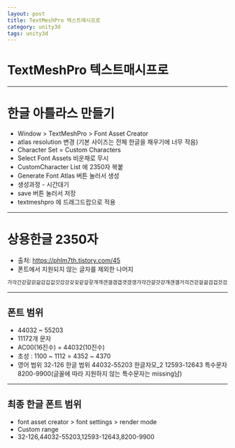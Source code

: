 ```yaml
---
layout: post
title: TextMeshPro 텍스트매시프로
category: unity3d
tags: unity3d
---
```


# TextMeshPro 텍스트매시프로

---

# 한글 아틀라스 만들기
* Window > TextMeshPro > Font Asset Creator
* atlas resolution 변경 (기본 사이즈는 전체 한글을 채우기에 너무 작음)
* Character Set = Custom Characters
* Select Font Assets 비운채로 무시
* CustomCharacter List 에 2350자 복붙
* Generate Font Atlas 버튼 눌러서 생성
* 생성과정 - 시간대기
* save 버튼 눌러서 저장
* textmeshpro 에 드래그드랍으로 적용

---

# 상용한글 2350자
* 출처: https://phlm7th.tistory.com/45
* 폰트에서 지원되지 않는 글자를 제외한 나머지
```markdown
가각간갇갈갉갊감갑값갓갔강갖갗같갚갛개객갠갤갬갭갯갰갱갸갹갼걀걋걍걔걘걜거걱건걷걸걺검겁것겄겅겆겉겊겋게겐겔겜겝겟겠겡겨격겪견겯결겸겹겻겼경곁계곈곌곕곗고곡곤곧골곪곬곯곰곱곳공곶과곽관괄괆괌괍괏광괘괜괠괩괬괭괴괵괸괼굄굅굇굉교굔굘굡굣구국군굳굴굵굶굻굼굽굿궁궂궈궉권궐궜궝궤궷귀귁귄귈귐귑귓규균귤그극근귿글긁금급긋긍긔기긱긴긷길긺김깁깃깅깆깊까깍깎깐깔깖깜깝깟깠깡깥깨깩깬깰깸깹깻깼깽꺄꺅꺌꺼꺽꺾껀껄껌껍껏껐껑께껙껜껨껫껭껴껸껼꼇꼈꼍꼐꼬꼭꼰꼲꼴꼼꼽꼿꽁꽂꽃꽈꽉꽐꽜꽝꽤꽥꽹꾀꾄꾈꾐꾑꾕꾜꾸꾹꾼꿀꿇꿈꿉꿋꿍꿎꿔꿜꿨꿩꿰꿱꿴꿸뀀뀁뀄뀌뀐뀔뀜뀝뀨끄끅끈끊끌끎끓끔끕끗끙끝끼끽낀낄낌낍낏낑나낙낚난낟날낡낢남납낫났낭낮낯낱낳내낵낸낼냄냅냇냈냉냐냑냔냘냠냥너넉넋넌널넒넓넘넙넛넜넝넣네넥넨넬넴넵넷넸넹녀녁년녈념녑녔녕녘녜녠노녹논놀놂놈놉놋농높놓놔놘놜놨뇌뇐뇔뇜뇝뇟뇨뇩뇬뇰뇹뇻뇽누눅눈눋눌눔눕눗눙눠눴눼뉘뉜뉠뉨뉩뉴뉵뉼늄늅늉느늑는늘늙늚늠늡늣능늦늪늬늰늴니닉닌닐닒님닙닛닝닢다닥닦단닫달닭닮닯닳담답닷닸당닺닻닿대댁댄댈댐댑댓댔댕댜더덕덖던덛덜덞덟덤덥덧덩덫덮데덱덴델뎀뎁뎃뎄뎅뎌뎐뎔뎠뎡뎨뎬도독돈돋돌돎돐돔돕돗동돛돝돠돤돨돼됐되된될됨됩됫됴두둑둔둘둠둡둣둥둬뒀뒈뒝뒤뒨뒬뒵뒷뒹듀듄듈듐듕드득든듣들듦듬듭듯등듸디딕딘딛딜딤딥딧딨딩딪따딱딴딸땀땁땃땄땅땋때땍땐땔땜땝땟땠땡떠떡떤떨떪떫떰떱떳떴떵떻떼떽뗀뗄뗌뗍뗏뗐뗑뗘뗬또똑똔똘똥똬똴뙈뙤뙨뚜뚝뚠뚤뚫뚬뚱뛔뛰뛴뛸뜀뜁뜅뜨뜩뜬뜯뜰뜸뜹뜻띄띈띌띔띕띠띤띨띰띱띳띵라락란랄람랍랏랐랑랒랖랗래랙랜랠램랩랫랬랭랴략랸럇량러럭런럴럼럽럿렀렁렇레렉렌렐렘렙렛렝려력련렬렴렵렷렸령례롄롑롓로록론롤롬롭롯롱롸롼뢍뢨뢰뢴뢸룀룁룃룅료룐룔룝룟룡루룩룬룰룸룹룻룽뤄뤘뤠뤼뤽륀륄륌륏륑류륙륜률륨륩륫륭르륵른를름릅릇릉릊릍릎리릭린릴림립릿링마막만많맏말맑맒맘맙맛망맞맡맣매맥맨맬맴맵맷맸맹맺먀먁먈먕머먹먼멀멂멈멉멋멍멎멓메멕멘멜멤멥멧멨멩며멱면멸몃몄명몇몌모목몫몬몰몲몸몹못몽뫄뫈뫘뫙뫼묀묄묍묏묑묘묜묠묩묫무묵묶문묻물묽묾뭄뭅뭇뭉뭍뭏뭐뭔뭘뭡뭣뭬뮈뮌뮐뮤뮨뮬뮴뮷므믄믈믐믓미믹민믿밀밂밈밉밋밌밍및밑바박밖밗반받발밝밞밟밤밥밧방밭배백밴밸뱀뱁뱃뱄뱅뱉뱌뱍뱐뱝버벅번벋벌벎범법벗벙벚베벡벤벧벨벰벱벳벴벵벼벽변별볍볏볐병볕볘볜보복볶본볼봄봅봇봉봐봔봤봬뵀뵈뵉뵌뵐뵘뵙뵤뵨부북분붇불붉붊붐붑붓붕붙붚붜붤붰붸뷔뷕뷘뷜뷩뷰뷴뷸븀븃븅브븍븐블븜븝븟비빅빈빌빎빔빕빗빙빚빛빠빡빤빨빪빰빱빳빴빵빻빼빽뺀뺄뺌뺍뺏뺐뺑뺘뺙뺨뻐뻑뻔뻗뻘뻠뻣뻤뻥뻬뼁뼈뼉뼘뼙뼛뼜뼝뽀뽁뽄뽈뽐뽑뽕뾔뾰뿅뿌뿍뿐뿔뿜뿟뿡쀼쁑쁘쁜쁠쁨쁩삐삑삔삘삠삡삣삥사삭삯산삳살삵삶삼삽삿샀상샅새색샌샐샘샙샛샜생샤샥샨샬샴샵샷샹섀섄섈섐섕서석섞섟선섣설섦섧섬섭섯섰성섶세섹센셀셈셉셋셌셍셔셕션셜셤셥셧셨셩셰셴셸솅소속솎손솔솖솜솝솟송솥솨솩솬솰솽쇄쇈쇌쇔쇗쇘쇠쇤쇨쇰쇱쇳쇼쇽숀숄숌숍숏숑수숙순숟술숨숩숫숭숯숱숲숴쉈쉐쉑쉔쉘쉠쉥쉬쉭쉰쉴쉼쉽쉿슁슈슉슐슘슛슝스슥슨슬슭슴습슷승시식신싣실싫심십싯싱싶싸싹싻싼쌀쌈쌉쌌쌍쌓쌔쌕쌘쌜쌤쌥쌨쌩썅써썩썬썰썲썸썹썼썽쎄쎈쎌쏀쏘쏙쏜쏟쏠쏢쏨쏩쏭쏴쏵쏸쐈쐐쐤쐬쐰쐴쐼쐽쑈쑤쑥쑨쑬쑴쑵쑹쒀쒔쒜쒸쒼쓩쓰쓱쓴쓸쓺쓿씀씁씌씐씔씜씨씩씬씰씸씹씻씽아악안앉않알앍앎앓암압앗았앙앝앞애액앤앨앰앱앳앴앵야약얀얄얇얌얍얏양얕얗얘얜얠얩어억언얹얻얼얽얾엄업없엇었엉엊엌엎에엑엔엘엠엡엣엥여역엮연열엶엷염엽엾엿였영옅옆옇예옌옐옘옙옛옜오옥온올옭옮옰옳옴옵옷옹옻와왁완왈왐왑왓왔왕왜왝왠왬왯왱외왹왼욀욈욉욋욍요욕욘욜욤욥욧용우욱운울욹욺움웁웃웅워웍원월웜웝웠웡웨웩웬웰웸웹웽위윅윈윌윔윕윗윙유육윤율윰윱윳융윷으윽은을읊음읍읏응읒읓읔읕읖읗의읜읠읨읫이익인일읽읾잃임입잇있잉잊잎자작잔잖잗잘잚잠잡잣잤장잦재잭잰잴잼잽잿쟀쟁쟈쟉쟌쟎쟐쟘쟝쟤쟨쟬저적전절젊점접젓정젖제젝젠젤젬젭젯젱져젼졀졈졉졌졍졔조족존졸졺좀좁좃종좆좇좋좌좍좔좝좟좡좨좼좽죄죈죌죔죕죗죙죠죡죤죵주죽준줄줅줆줌줍줏중줘줬줴쥐쥑쥔쥘쥠쥡쥣쥬쥰쥴쥼즈즉즌즐즘즙즛증지직진짇질짊짐집짓징짖짙짚짜짝짠짢짤짧짬짭짯짰짱째짹짼쨀쨈쨉쨋쨌쨍쨔쨘쨩쩌쩍쩐쩔쩜쩝쩟쩠쩡쩨쩽쪄쪘쪼쪽쫀쫄쫌쫍쫏쫑쫓쫘쫙쫠쫬쫴쬈쬐쬔쬘쬠쬡쭁쭈쭉쭌쭐쭘쭙쭝쭤쭸쭹쮜쮸쯔쯤쯧쯩찌찍찐찔찜찝찡찢찧차착찬찮찰참찹찻찼창찾채책챈챌챔챕챗챘챙챠챤챦챨챰챵처척천철첨첩첫첬청체첵첸첼쳄쳅쳇쳉쳐쳔쳤쳬쳰촁초촉촌촐촘촙촛총촤촨촬촹최쵠쵤쵬쵭쵯쵱쵸춈추축춘출춤춥춧충춰췄췌췐취췬췰췸췹췻췽츄츈츌츔츙츠측츤츨츰츱츳층치칙친칟칠칡침칩칫칭카칵칸칼캄캅캇캉캐캑캔캘캠캡캣캤캥캬캭컁커컥컨컫컬컴컵컷컸컹케켁켄켈켐켑켓켕켜켠켤켬켭켯켰켱켸코콕콘콜콤콥콧콩콰콱콴콸쾀쾅쾌쾡쾨쾰쿄쿠쿡쿤쿨쿰쿱쿳쿵쿼퀀퀄퀑퀘퀭퀴퀵퀸퀼큄큅큇큉큐큔큘큠크큭큰클큼큽킁키킥킨킬킴킵킷킹타탁탄탈탉탐탑탓탔탕태택탠탤탬탭탯탰탱탸턍터턱턴털턺텀텁텃텄텅테텍텐텔템텝텟텡텨텬텼톄톈토톡톤톨톰톱톳통톺톼퇀퇘퇴퇸툇툉툐투툭툰툴툼툽툿퉁퉈퉜퉤튀튁튄튈튐튑튕튜튠튤튬튱트특튼튿틀틂틈틉틋틔틘틜틤틥티틱틴틸팀팁팃팅파팍팎판팔팖팜팝팟팠팡팥패팩팬팰팸팹팻팼팽퍄퍅퍼퍽펀펄펌펍펏펐펑페펙펜펠펨펩펫펭펴편펼폄폅폈평폐폘폡폣포폭폰폴폼폽폿퐁퐈퐝푀푄표푠푤푭푯푸푹푼푿풀풂품풉풋풍풔풩퓌퓐퓔퓜퓟퓨퓬퓰퓸퓻퓽프픈플픔픕픗피픽핀필핌핍핏핑하학한할핥함합핫항해핵핸핼햄햅햇했행햐향허헉헌헐헒험헙헛헝헤헥헨헬헴헵헷헹혀혁현혈혐협혓혔형혜혠혤혭호혹혼홀홅홈홉홋홍홑화확환활홧황홰홱홴횃횅회획횐횔횝횟횡효횬횰횹횻후훅훈훌훑훔훗훙훠훤훨훰훵훼훽휀휄휑휘휙휜휠휨휩휫휭휴휵휸휼흄흇흉흐흑흔흖흗흘흙흠흡흣흥흩희흰흴흼흽힁히힉힌힐힘힙힛힝
```

---

## 폰트 범위
* 44032 ~ 55203
* 11172개 문자
* AC00(16진수) = 44032(10진수)
* 초성 : 1100 ~ 1112 = 4352 ~ 4370
* 영어 범위 32-126 한글 범위 44032-55203 한글자모_2 12593-12643 특수문자 8200-9900(글꼴에 따라 지원하지 않는 특수문자는 missing남)

---

## 최종 한글 폰트 범위
* font asset creator > font settings > render mode
* Custom range
* 32-126,44032-55203,12593-12643,8200-9900
